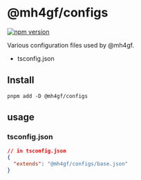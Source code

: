# @mh4gf/configs

[![npm version](https://badge.fury.io/js/@mh4gf%2Fconfigs.svg)](https://badge.fury.io/js/@mh4gf%2Fconfigs)

Various configuration files used by @mh4gf.

- tsconfig.json

## Install

    pnpm add -D @mh4gf/configs

## usage

### tsconfig.json

```json
// in tsconfig.json
{
  "extends": "@mh4gf/configs/base.json"
}
```
